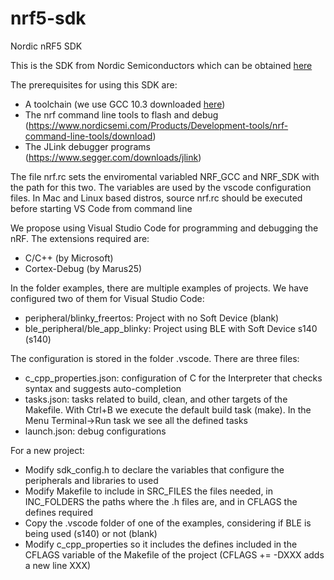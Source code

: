 # nrf5-sdk
Nordic nRF5 SDK 

This is the SDK from Nordic Semiconductors which can be obtained [here](https://www.nordicsemi.com/Products/Development-software/nrf5-sdk)

The prerequisites for using this SDK are:
- A toolchain (we use GCC 10.3 downloaded [here](https://developer.arm.com/tools-and-software/open-source-software/developer-tools/gnu-toolchain/gnu-rm/downloads))
- The nrf command line tools to flash and debug (https://www.nordicsemi.com/Products/Development-tools/nrf-command-line-tools/download)
- The JLink debugger programs (https://www.segger.com/downloads/jlink)

The file nrf.rc sets the enviromental variabled NRF_GCC and NRF_SDK with the path for this two. The variables are used by the vscode configuration files.
In Mac and Linux based distros, source nrf.rc should be executed before starting VS Code from command line

We propose using Visual Studio Code for programming and debugging the nRF. The extensions required are:
- C/C++ (by Microsoft)
- Cortex-Debug (by Marus25)

In the folder examples, there are multiple examples of projects. We have configured two of them for Visual Studio Code:
- peripheral/blinky_freertos: Project with no Soft Device (blank)
- ble_peripheral/ble_app_blinky: Project using BLE with Soft Device s140 (s140)

The configuration is stored in the folder .vscode. There are three files:
- c_cpp_properties.json: configuration of C for the Interpreter that checks syntax and suggests auto-completion
- tasks.json: tasks related to build, clean, and other targets of the Makefile. With Ctrl+B we execute the default build task (make). In the Menu Terminal->Run task we see all the defined tasks
- launch.json: debug configurations

For a new project:
- Modify sdk_config.h to declare the variables that configure the peripherals and libraries to used
- Modify Makefile to include in SRC_FILES the files needed, in INC_FOLDERS the paths where the .h files are, and in CFLAGS the defines required
- Copy the .vscode folder of one of the examples, considering if BLE is being used (s140) or not (blank)
- Modify c_cpp_properties so it includes the defines included in the CFLAGS variable of the Makefile of the project (CFLAGS += -DXXX adds a new line XXX)
